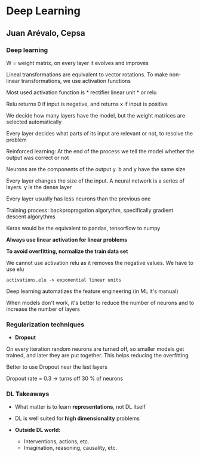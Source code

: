# Deep Learning
## Juan Arévalo, Cepsa

### Deep learning

W = weight matrix, on every layer it evolves and improves

Lineal transformations are equivalent to vector rotations. To make non-linear transformations, we use activation functions
  
Most used activation function is * rectifier linear unit * or relu
  
Relu returns 0 if input is negative, and returns x if input is positive
  
We decide how many layers have the model, but the weight matrices are selected automatically
  
Every layer decides what parts of its input are relevant or not, to resolve the problem
  
Reinforced learning: At the end of the process we tell the model whether the output was correct or not
  
Neurons are the components of the output y. b and y have the same size
  
Every layer changes the size of the input. A neural network is a series of layers. y is the dense layer

Every layer usually has less neurons than the previous one
  
Training process: backpropragation algorythm, specifically gradient descent algorythms

Keras would be the equivalent to pandas, tensorflow to numpy

**Always use linear activation for linear  problems**

**To avoid overfitting, normalize the train data set**

We cannot use activation relu as it removes the negative values. We have to use elu
  
```
activations.elu -> exponential linear units
```

Deep learning automatizes the feature engineering (in ML it's manual)

When models don't work, it's better to reduce the number of neurons and to increase the number of layers

### Regularization techniques

* **Dropout**

On every iteration random neurons are turned off, so smaller models get trained, and later they are put together. This helps reducing the overfitting

Better to use Dropout near the last layers

Dropout rate = 0.3 -> turns off 30 % of neurons

### DL Takeaways

* What matter is to learn **representations**, not DL itself

* DL is well suited for **high dimensionality** problems

* **Outside DL world:**
  * Interventions, actions, etc.
  * Imagination, reasoning, causality, etc.
